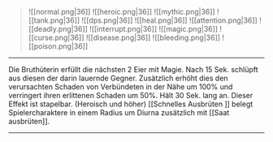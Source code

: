 > ![[normal.png|36]] ![[heroic.png|36]] ![[mythic.png|36]]
> ![[tank.png|36]] ![[dps.png|36]] ![[heal.png|36]]
> ![[attention.png|36]] ![[deadly.png|36]] ![[interrupt.png|36]]
> ![[magic.png|36]] ![[curse.png|36]] ![[disease.png|36]] ![[bleeding.png|36]] ![[poison.png|36]] 

***
Die Bruthüterin erfüllt die nächsten 2 Eier mit Magie. Nach 15 Sek. schlüpft aus diesen der darin lauernde Gegner. Zusätzlich erhöht dies den verursachten Schaden von Verbündeten in der Nähe um 100% und verringert ihren erlittenen Schaden um 50%. Hält 30 Sek. lang an. Dieser Effekt ist stapelbar. 
(Heroisch und höher) [[Schnelles Ausbrüten ]] belegt Spielercharaktere in einem Radius um Diurna zusätzlich mit [[Saat ausbrüten]].

***